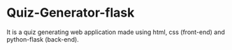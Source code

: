 # Quiz-Generator-flask
It is a quiz generating web application made using html, css (front-end) and python-flask (back-end).
